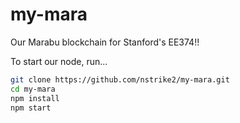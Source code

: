 # my-mara
Our Marabu blockchain for Stanford's EE374!!

To start our node, run...
```sh
git clone https://github.com/nstrike2/my-mara.git
cd my-mara
npm install
npm start
```
